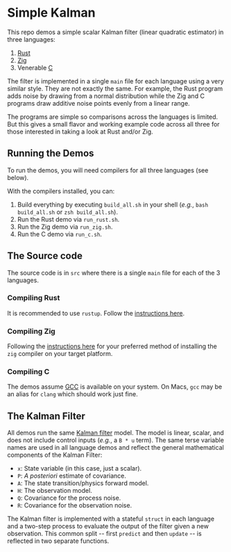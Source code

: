 # Simple Kalman

This repo demos a simple scalar Kalman filter (linear quadratic estimator) in three languages:

1. [Rust](https://www.rust-lang.org/)
2. [Zig](https://ziglang.org/)
3. Venerable [C](https://en.wikipedia.org/wiki/C_(programming_language))

The filter is implemented in a single `main` file for each language using a very similar style. They are not exactly the same. For example, the Rust program adds noise by drawing from a normal distribution while the Zig and C programs draw additive noise points evenly from a linear range.

The programs are simple so comparisons across the languages is limited. But this gives a small flavor and working example code across all three for those interested in taking a look at Rust and/or Zig.

## Running the Demos

To run the demos, you will need compilers for all three languages (see below).

With the compilers installed, you can:

1. Build everything by executing `build_all.sh` in your shell (*e.g.*, `bash build_all.sh` or `zsh build_all.sh`).
2. Run the Rust demo via `run_rust.sh`.
3. Run the Zig demo via `run_zig.sh`.
4. Run the C demo via `run_c.sh`.

## The Source code

The source code is in `src` where there is a single `main` file for each of the 3 languages.

### Compiling Rust

It is recommended to use `rustup`. Follow the [instructions here](https://www.rust-lang.org/tools/install).

### Compiling Zig

Following the [instructions here](https://ziglang.org/learn/getting-started/#installing-zig) for your preferred method of installing the `zig` compiler on your target platform.

### Compiling C

The demos assume [GCC](https://gcc.gnu.org/) is available on your system. On Macs, `gcc` may be an alias for `clang` which should work just fine.

## The Kalman Filter

All demos run the same [Kalman filter](https://en.wikipedia.org/wiki/Kalman_filter) model. The model is linear, scalar, and does not include control inputs (*e.g.*, a `B * u` term). The same terse variable names are used in all language demos and reflect the general mathematical components of the Kalman Filter:

- `x`: State variable (in this case, just a scalar).
- `P`: *A posteriori* estimate of covariance.
- `A`: The state transition/physics forward model.
- `H`: The observation model.
- `Q`: Covariance for the process noise.
- `R`: Covariance for the observation noise.

The Kalman filter is implemented with a stateful `struct` in each language and a two-step process to evaluate the output of the filter given a new observation. This common split -- first `predict` and then `update` -- is reflected in two separate functions.